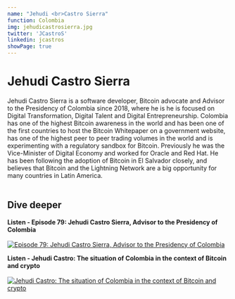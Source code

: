 ```yaml
---
name: "Jehudi <br>Castro Sierra"
function: Colombia
img: jehudicastrosierra.jpg
twitter: 'JCastroS'
linkedin: jcastros
showPage: true
---
```


# Jehudi Castro Sierra
 
Jehudi Castro Sierra is a software developer, Bitcoin advocate and Advisor to the Presidency of Colombia since 2018, where he is he is focused on Digital Transformation, Digital Talent and Digital Entrepreneurship. Colombia has one of the highest Bitcoin awareness in the world and has been one of the first countries to host the Bitcoin Whitepaper on a government website, has one of the highest peer to peer trading volumes in the world and is experimenting with a regulatory sandbox for Bitcoin. Previously he was the Vice-Minister of Digital Economy and worked for Oracle and Red Hat. He has been following the adoption of Bitcoin in El Salvador closely, and believes that Bitcoin and the Lightning Network are a big opportunity for many countries in Latin America. 
<br><br>

## Dive deeper


<div class="grid grid-cols-1 md:grid-cols-2 gap-5">
<div class="p-3 my-2">

**Listen - Episode 79: Jehudi Castro Sierra, Advisor to the Presidency of Colombia** <br><br>
[ ![Episode 79: Jehudi Castro Sierra, Advisor to the Presidency of Colombia](/content/jehudi_moontower.png)](https://anchor.fm/joseph-obell/episodes/Episode-79-Jehudi-Castro-Sierra--Advisor-to-the-Presidency-of-Colombia-e14lfhr/)
</div>

<div class="p-3 my-2">

**Listen - Jehudi Castro: The situation of Colombia in the context of Bitcoin and crypto** <br><br>
[ ![Jehudi Castro: The situation of Colombia in the context of Bitcoin and crypto](/content/jehudi_sobrebitcoin.png)](https://albertomera.org/un-podcast-sobre-bitcoin/jehudi-castro-la-situacion-de-colombia-en-el-contexto-de-bitcoin-y-cripto/)
</div>

</div>

<br>
